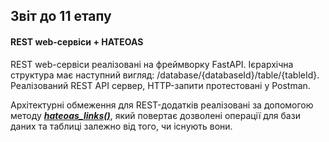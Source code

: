 ## Звіт до 11 етапу

#### REST web-сервіси + HATEOAS

REST web-сервіси реалізовані на фреймворку FastAPI. Ієрархічна структура має наступний вигляд: /database/{databaseId}/table/{tableId}. Реалізований REST API сервер, HTTP-запити протестовані у Postman.

Архітектурні обмеження для REST-додатків реалізовані за допомогою методу [**_hateoas_links()_**](https://github.com/krispycrem/IT/blob/main/img/Stage%2011/hateoas.png), який повертає дозволені операції для бази даних та таблиці залежно від того, чи існують вони. 
